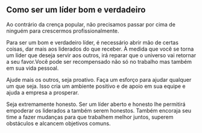 ## Como ser um líder bom e verdadeiro

Ao contrário da crença popular, não precisamos passar por cima de ninguém para crescermos profissionalmente.

Para ser um bom e verdadeiro líder, é necessário abrir mão de certas coisas, dar mais aos liderados do que receber. À medida que você se torna um líder que deseja servir aos outros, irá reparar que o universo vai retornar a seu favor.Você pode ser recompensado não só no trabalho mas também em sua vida pessoal.

Ajude mais os outros, seja proativo. Faça um esforço para ajudar qualquer um que seja. Isso cria um ambiente positivo e de apoio em sua equipe e ajuda a empresa a prosperar.

Seja extremamente honesto. Ser um líder aberto e honesto lhe permitirá empoderar os liderados a também serem honestos. Também encoraja seu time a fazer mudanças para que trabalhem melhor juntos, superem obstáculos e alcancem objetivos comuns.
